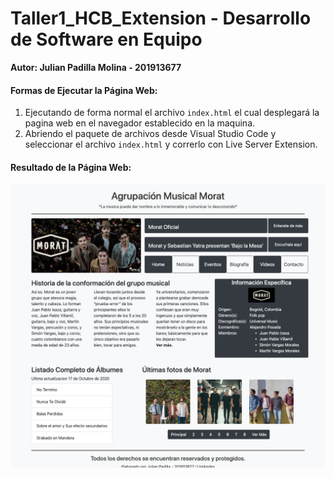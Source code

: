 # Taller1_HCB_Extension - Desarrollo de Software en Equipo

<strong>Autor: Julian Padilla Molina - 201913677</strong>

<h4>Formas de Ejecutar la Página Web:</h4>
<ol>
  <li>Ejecutando de forma normal el archivo <code>index.html</code> el cual desplegará la pagina web en el navegador establecido en la maquina.</li>
  <li>Abriendo el paquete de archivos desde Visual Studio Code y seleccionar el archivo <code>index.html</code> y correrlo con Live Server Extension.</li>
</ol>

<h4>Resultado de la Página Web:</h4>

![alt text](https://github.com/JulianP911/Taller1_HCB_Extension/blob/master/res/Resultado%20Pagina%20Web.png)
